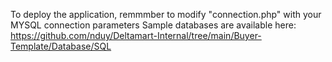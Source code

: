 To deploy the application, remmmber to modify  "connection.php" with your MYSQL connection parameters
Sample databases are available here:
https://github.com/nduy/Deltamart-Internal/tree/main/Buyer-Template/Database/SQL
